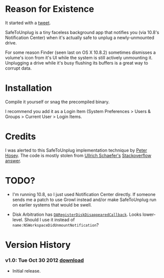 # Reason for Existence

It started with a [tweet](https://twitter.com/rentzsch/status/263340713478070272).

SafeToUnplug is a tiny faceless background app that notifies you (via 10.8's Notification Center) when it's actually safe to unplug a newly-unmounted drive.

For some reason Finder (seen last on OS X 10.8.2) sometimes dismisses a volume's icon from it's UI while the system is still actively unmounting it. Unplugging a drive while it's busy flushing its buffers is a great way to corrupt data.

# Installation

Compile it yourself or snag the precompiled binary.

I recommend you add it as a Login Item (System Preferences > Users & Groups > Current User > Login Items.

# Credits

I was alerted to this SafeToUnplug implementation technique by [Peter Hosey](https://twitter.com/boredzo/status/263341185802858497). The code is mostly stolen from [Ullrich Schaefer's](https://twitter.com/stigi) [Stackoverflow answer](http://stackoverflow.com/a/1410174/5260).

# TODO?

* I'm running 10.8, so I just used Notification Center directly. If someone sends me a patch to use Growl instead and/or make SafeToUnplug run on earlier systems that would be swell.

* Disk Arbitration has [`DARegisterDiskDisappearedCallback`](http://developer.apple.com/library/mac/#documentation/DiskArbitration/Reference/DiskArbitration_header_reference/Reference/reference.html#//apple_ref/doc/uid/TP40011617). Looks lower-level. Should I use it instead of `name:NSWorkspaceDidUnmountNotification`?

# Version History

### v1.0: Tue Oct 30 2012 [download](https://github.com/downloads/rentzsch/SafeToUnplug/SafeToUnplug-1.0.zip)

* Initial release.